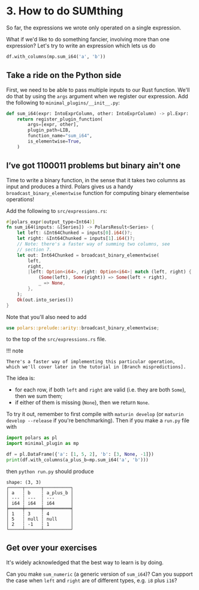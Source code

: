 # 3. How to do SUMthing

So far, the expressions we wrote only operated on a single expression.

What if we'd like to do something fancier, involving more than one expression?
Let's try to write an expression which lets us do

```python
df.with_columns(mp.sum_i64('a', 'b'))
```

## Take a ride on the Python side

First, we need to be able to pass multiple inputs to our Rust function. We'll do that
by using the `args` argument when we register our expression. Add the following to
`minimal_plugins/__init__.py`:

```python
def sum_i64(expr: IntoExprColumn, other: IntoExprColumn) -> pl.Expr:
    return register_plugin_function(
        args=[expr, other],
        plugin_path=LIB,
        function_name="sum_i64",
        is_elementwise=True,
    )
```

## I’ve got 1100011 problems but binary ain't one

Time to write a binary function, in the sense that it takes two
columns as input and produces a third.
Polars gives us a handy `broadcast_binary_elementwise` function for computing binary elementwise operations!

Add the following to `src/expressions.rs`:

```Rust
#[polars_expr(output_type=Int64)]
fn sum_i64(inputs: &[Series]) -> PolarsResult<Series> {
    let left: &Int64Chunked = inputs[0].i64()?;
    let right: &Int64Chunked = inputs[1].i64()?;
    // Note: there's a faster way of summing two columns, see
    // section 7.
    let out: Int64Chunked = broadcast_binary_elementwise(
        left,
        right,
        |left: Option<i64>, right: Option<i64>| match (left, right) {
            (Some(left), Some(right)) => Some(left + right),
            _ => None,
        },
    );
    Ok(out.into_series())
}
```
Note that you'll also need to add
```Rust
use polars::prelude::arity::broadcast_binary_elementwise;
```
to the top of the `src/expressions.rs` file.

!!! note

    There's a faster way of implementing this particular operation,
    which we'll cover later in the tutorial in [Branch mispredictions].

The idea is:

- for each row, if both `left` and `right` are valid (i.e. they are both
  `Some`), then we sum them;
- if either of them is missing (`None`), then we return `None`.

To try it out, remember to first compile with `maturin develop`
(or `maturin develop --release` if you're benchmarking). Then
if you make a `run.py` file with
```python
import polars as pl
import minimal_plugin as mp

df = pl.DataFrame({'a': [1, 5, 2], 'b': [3, None, -1]})
print(df.with_columns(a_plus_b=mp.sum_i64('a', 'b')))
```
then `python run.py` should produce
```
shape: (3, 3)
┌─────┬──────┬──────────┐
│ a   ┆ b    ┆ a_plus_b │
│ --- ┆ ---  ┆ ---      │
│ i64 ┆ i64  ┆ i64      │
╞═════╪══════╪══════════╡
│ 1   ┆ 3    ┆ 4        │
│ 5   ┆ null ┆ null     │
│ 2   ┆ -1   ┆ 1        │
└─────┴──────┴──────────┘
```

  [Branch mispredictions]: ../branch_mispredictions/

## Get over your exercises

It's widely acknowledged that the best way to learn is by doing.

Can you make `sum_numeric` (a generic version of `sum_i64`)?
Can you support the case when `left` and `right` are of different
types, e.g. `i8` plus `i16`?
